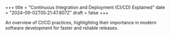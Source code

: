 +++
title = "Continuous Integration and Deployment (CI/CD) Explained"
date = "2024-09-02T05:21:47.807Z"
draft = false
+++

  An overview of CI/CD practices, highlighting their importance in modern software development for faster and reliable releases.
        